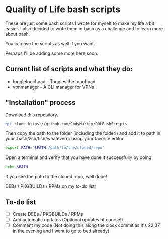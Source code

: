 # Quality of Life bash scripts

These are just some bash scripts I wrote for myself to make my life a bit easier. I also decided to write them in bash as a challenge and to learn more about bash.

You can use the scripts as well if you want.

Perhaps I'll be adding some more here soon.

## Current list of scripts and what they do:

- toggletouchpad - Toggles the touchpad
- vpnmanager - A CLI manager for VPNs

## "Installation" process

Download this repository.

```bash
git clone https://github.com/CodyMarkix/QOLBashScripts
```

Then copy the path to the folder (including the folder!) and add it to path in your .bash/zsh/fish/whateverrc using your favorite editor.

```bash
export PATH="$PATH:/path/to/the/cloned/repo"
```

Open a terminal and verify that you have done it successfully by doing:

```bash
echo $PATH
```

If you see the path to the cloned repo, well done!

DEBs / PKGBUILDs / RPMs on my to-do list!

## To-do list

- [ ] Create DEBs / PKGBUILDs / RPMs
- [ ] Add automatic updates (Optional updates of course!)
- [ ] Comment my code (Not doing this along the clock commit as it's 22:37 in the evening and I want to go to bed already)